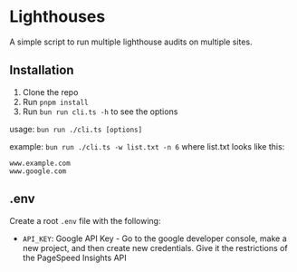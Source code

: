 # Lighthouses

A simple script to run multiple lighthouse audits on multiple sites.

## Installation

1. Clone the repo
2. Run `pnpm install`
3. Run `bun run cli.ts -h` to see the options

usage: `bun run ./cli.ts [options]`

example: `bun run ./cli.ts -w list.txt -n 6`
where list.txt looks like this:

```plaintext
www.example.com
www.google.com
```

## .env

Create a root `.env` file with the following:

- `API_KEY`: Google API Key - Go to the google developer console, make a new project, and then create new credentials. Give it the restrictions of the PageSpeed Insights API
